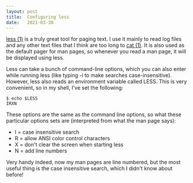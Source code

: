 ```yaml
---
layout: post
title:  Configuring less
date:   2021-03-30
---
```


[less (1)](https://man7.org/linux/man-pages/man1/less.1.html) is a truly great
tool for paging text. I use it mainly to read log files and any other text files
that I think are too long to [cat (1)](https://man7.org/linux/man-pages/man1/cat.1.html).
It is also used as the default pager for man pages, so whenever you read a man
page, it will be displayed using less.

Less can take a bunch of command-line options, which you can also enter while
running less (like typing -i to make searches case-insensitive). However, less
also reads an environment variable called LESS. This is very convenient, so in
my shell, I've set the following:

```
$ echo $LESS
IRXN
```

These options are the same as the command line options, so what these particular
options sets are (interpreted from what the man page says):
* I = case insensitive search
* R = allow ANSI color control characters
* X = don't clear the screen when starting less
* N = add line numbers

Very handy indeed, now my man pages are line numbered, but the most useful thing
is the case insensitive search, which I didn't know about before!
